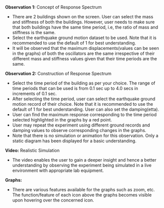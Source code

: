 

**Observation 1:** Concept of Response Spectrum

- There are 2 buildings shown on the screen. User can select the mass and stiffness of both the buildings. However, user needs to make sure that both buildings have the same time period, i.e, the ratio of mass and stiffness is the same.   
- Select the earthquake ground motion dataset to be used. Note that it is recommended to use the default of 1 for best understanding.
- It will be observed that the maximum displacements(values can be seen in the graphs) of both the oscillators are the same irrespective of their different mass and stiffness values given that their time periods are the same. 

**Observation 2:** Construction of Response Spectrum

- Select the time period of the building as per your choice. The range of time periods that can be used is from 0.1 sec up to 4.0 secs in increments of 0.1 sec.
- After selecting the time period, user can select the earthquake ground motion record of their choice. Note that it is recommended to use the default of 1 for best understanding. User can also set the damping(etta).
- User can find the maximum response corresponding to the time period selected highlighted in the graphs by a red point.
- User may repeat the experiment using different ground records and damping values to observe corresponding changes in the graphs. 
- Note that there is no simulation or animation for this observation. Only a static diagram has been displayed for a basic understanding.

**Video:** Realistic Simulation

- The video enables the user to gain a deeper insight and hence a better understanding by observing the experiment being simulated in a live environment with appropriate lab equipment.

**Graphs:**

- There are various features available for the graphs such as zoom, etc. The function/feature of each icon above the graphs becomes visible upon hovering over the concerned icon.
